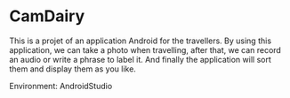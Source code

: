 # CamDairy
This is a projet of an application Android for the travellers.
By using this application, we can take a photo when travelling, after that, we can record an audio or write a phrase to label it. And finally the application will sort them and display them as you like.

Environment: AndroidStudio
